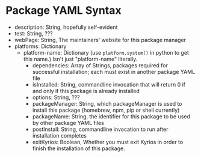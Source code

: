 # Package YAML Syntax

* description: String, hopefully self-evident
* test: String, ???
* webPage: String, The maintainers' website for this package manager
* platforms: Dictionary
  * platform-name: Dictionary (use `platform.system()` in python to get this name.) Isn't just "platform-name" literally.
    * dependencies: Array of Strings, packages required for successful installation; each must exist in another package YAML file
    * isInstalled: String, commandline invocation that will return 0 if and only if this package is already installed
    * options: String, ???
    * packageManager: String, which packageManager is used to install this package (homebrew, npm, pip or shell currently) 
    * packageName: String, the identifier for this package to be used by other package YAML files
    * postInstall: String, commandline invocation to run after installation completes
    * exitKyrios: Boolean,  Whether you must exit Kyrios in order to finish the installation of this package. 
